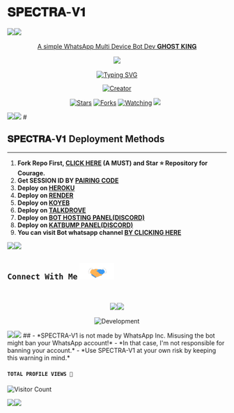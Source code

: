 # 𝐒𝐏𝐄𝐂𝐓𝐑𝐀-𝐕𝟏
<a><img src='https://i.imgur.com/LyHic3i.gif'/></a><a><img src='https://i.imgur.com/LyHic3i.gif'/></a>
<p align="center"> 
<u> A simple WhatsApp Multi Device Bot Dev            𝐆𝐇𝐎𝐒𝐓 𝐊𝐈𝐍𝐆</u>
</p>
<p align="center">
<img src="https://files.catbox.moe/la2zx7.jpg"/>       
<p align="center">
  <a href="https://git.io/typing-svg"><img src="https://readme-typing-svg.demolab.com?font=EB+Garamond&weight=800&size=28&duration=4000&pause=1000&random=false&width=435&lines=+•SPECTRA-V1•;MULTI-DEVICE+WHATSAPP+BOT;DEVELOPED+BY+GHOST+KING;RELEASED+DATE+05%2F12%2F2026." alt="Typing SVG" /></a>
</p> 
<p align="center">
<a href="https://github.com/ghost-king-tz"><img title="Creator" src="https://img.shields.io/badge/Creator-𝐆𝐇𝐎𝐒𝐓_𝐊𝐈𝐍𝐆-red.svg?style=for-the-badge&logo=github"></a>
</p>
<p align="center">
<a href="https://github.com/ghost-king-tz/SPECTRA-V1-/stargazers/"><img title="Stars" src="https://img.shields.io/github/stars/ghost-king-tz/SPECTRA-V1-?color=blue&style=flat-square"></a>
<a href="https://github.com/ghost-king-tz/SPECTRA-V1-/network/members"><img title="Forks" src="https://img.shields.io/github/forks/ghost-king-tz/SPECTRA-V1-?color=yellow&style=flat-square"></a>
<a href="https://github.com/ghost-king-tz/SPECTRA-V1-/watchers"><img title="Watching" src="https://img.shields.io/github/watchers/ghost-king-tz/SPECTRA-V1-?label=Watchers&color=red&style=flat-square"></a>
<a href="https://github.com/ghost-king-tz/SPECTRA-V1-/graphs/commit-activity"><img height="20" src="https://img.shields.io/badge/Maintained-Yes-red.svg"></a>&nbsp;&nbsp;
</p>
<a><img src='https://i.imgur.com/LyHic3i.gif'/></a><a><img src='https://i.imgur.com/LyHic3i.gif'/></a>
#


## 𝐒𝐏𝐄𝐂𝐓𝐑𝐀-𝐕𝟏 Deployment Methods
---
1.  **Fork Repo First, [CLICK HERE](https://github.com/ghost-king-tz/SPECTRA-V1-/fork) (A MUST) and Star ⭐ Repository for Courage.**
2.  **Get SESSION ID BY [PAIRING CODE]()** 
3. **Deploy on [HEROKU](https://dashboard.heroku.com/new?template=https://github.com/ghost-king-tz/SPECTRA-V1-)**
3. **Deploy on [RENDER](https://dashboard.render.com/signup)**
3. **Deploy on [KOYEB](https://app.koyeb.com/)**
3. **Deploy on [TALKDROVE](https://host.talkdrove.com)**
3. **Deploy on [BOT HOSTING PANEL(DISCORD)](https://bot-hosting.net)**
3. **Deploy on [KATBUMP PANEL(DISCORD)](https://dashboard.katabump.com/auth/login)**
8. **You can visit Bot whatsapp channel [BY CLICKING HERE]()**

<a><img src='https://i.imgur.com/LyHic3i.gif'/></a><a><img src='https://i.imgur.com/LyHic3i.gif'/></a>

## `Connect With Me` <img src="https://github.com/0xAbdulKhalid/0xAbdulKhalid/raw/main/assets/mdImages/handshake.gif" width ="80"></h1> 
 <br> 
<p align="center">
<a href="https://wa.me/255719632816"><img src="https://img.shields.io/badge/Contact +255719632816-25D366?style=for-the-badge&logo=whatsapp&logoColor=white" /></a
<a href="#"><img src="https://img.shields.io/badge/Join Official Channel-25D366?style=for-the-badge&logo=whatsapp&logoColor=white" /></a>
<br>
<p align="center">
<img alt="Development" width="250" src="https://media2.giphy.com/media/W9tBvzTXkQopi/giphy.gif?cid=6c09b952xu6syi1fyqfyc04wcfk0qvqe8fd7sop136zxfjyn&ep=v1_internal_gif_by_id&rid=giphy.gif&ct=g" /> </p>
<a><img src='https://i.imgur.com/LyHic3i.gif'/></a><a><img src='https://i.imgur.com/LyHic3i.gif'/></a>
##
- *SPECTRA-V1 is not made by WhatsApp Inc. Misusing the bot might ban your WhatsApp account!*
- *In that case, I'm not responsible for banning your account.*
- *Use SPECTRA-V1 at your own risk by keeping this warning in mind.*
  
  #### `TOTAL PROFILE VIEWS 🧚`
![Visitor Count](https://profile-counter.glitch.me/ghost-king-tz/count.svg)

<a><img src='https://i.imgur.com/LyHic3i.gif'/></a><a><img src='https://i.imgur.com/LyHic3i.gif'/></a>
